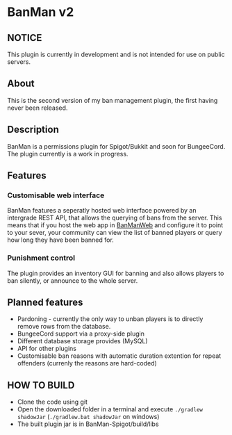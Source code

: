 # BanMan v2
## NOTICE
This plugin is currently in development and is not intended for use on public servers.
## About
This is the second version of my ban management plugin, the first having never been released.
## Description
BanMan is a permissions plugin for Spigot/Bukkit and soon for BungeeCord.
The plugin currently is a work in progress.
## Features
### Customisable web interface
BanMan features a seperatly hosted web interface powered by an intergrade REST API, that allows the querying of bans from the server.
This means that if you host the web app in [BanManWeb](https://github.com/Geek202/BanManWeb) and configure it to point to your sever, your community can
view the list of banned players or query how long they have been banned for.
### Punishment control
The plugin provides an inventory GUI for banning and also allows players to ban silently, or announce to the whole server.
## Planned features
- Pardoning - currently the only way to unban players is to directly remove rows from the database.
- BungeeCord support via a proxy-side plugin
- Different database storage provides (MySQL)
- API for other plugins
- Customisable ban reasons with automatic duration extention for repeat offenders (currenly the reasons are hard-coded)
## HOW TO BUILD
- Clone the code using git
- Open the downloaded folder in a terminal and execute `./gradlew shadowJar` (`./gradlew.bat shadowJar` on windows)
- The built plugin jar is in BanMan-Spigot/build/libs
